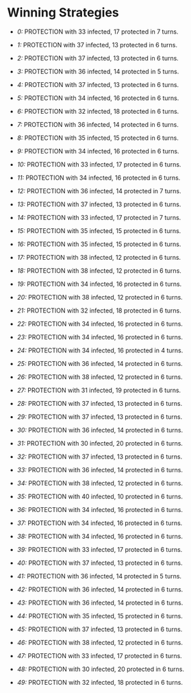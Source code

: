 # Winning Strategies

* _0:_ PROTECTION with 33 infected, 17 protected in 7 turns.


* _1:_ PROTECTION with 37 infected, 13 protected in 6 turns.


* _2:_ PROTECTION with 37 infected, 13 protected in 6 turns.


* _3:_ PROTECTION with 36 infected, 14 protected in 5 turns.


* _4:_ PROTECTION with 37 infected, 13 protected in 6 turns.


* _5:_ PROTECTION with 34 infected, 16 protected in 6 turns.


* _6:_ PROTECTION with 32 infected, 18 protected in 6 turns.


* _7:_ PROTECTION with 36 infected, 14 protected in 6 turns.


* _8:_ PROTECTION with 35 infected, 15 protected in 6 turns.


* _9:_ PROTECTION with 34 infected, 16 protected in 6 turns.


* _10:_ PROTECTION with 33 infected, 17 protected in 6 turns.


* _11:_ PROTECTION with 34 infected, 16 protected in 6 turns.


* _12:_ PROTECTION with 36 infected, 14 protected in 7 turns.


* _13:_ PROTECTION with 37 infected, 13 protected in 6 turns.


* _14:_ PROTECTION with 33 infected, 17 protected in 7 turns.


* _15:_ PROTECTION with 35 infected, 15 protected in 6 turns.


* _16:_ PROTECTION with 35 infected, 15 protected in 6 turns.


* _17:_ PROTECTION with 38 infected, 12 protected in 6 turns.


* _18:_ PROTECTION with 38 infected, 12 protected in 6 turns.


* _19:_ PROTECTION with 34 infected, 16 protected in 6 turns.


* _20:_ PROTECTION with 38 infected, 12 protected in 6 turns.


* _21:_ PROTECTION with 32 infected, 18 protected in 6 turns.


* _22:_ PROTECTION with 34 infected, 16 protected in 6 turns.


* _23:_ PROTECTION with 34 infected, 16 protected in 6 turns.


* _24:_ PROTECTION with 34 infected, 16 protected in 4 turns.


* _25:_ PROTECTION with 36 infected, 14 protected in 6 turns.


* _26:_ PROTECTION with 38 infected, 12 protected in 6 turns.


* _27:_ PROTECTION with 31 infected, 19 protected in 6 turns.


* _28:_ PROTECTION with 37 infected, 13 protected in 6 turns.


* _29:_ PROTECTION with 37 infected, 13 protected in 6 turns.


* _30:_ PROTECTION with 36 infected, 14 protected in 6 turns.


* _31:_ PROTECTION with 30 infected, 20 protected in 6 turns.


* _32:_ PROTECTION with 37 infected, 13 protected in 6 turns.


* _33:_ PROTECTION with 36 infected, 14 protected in 6 turns.


* _34:_ PROTECTION with 38 infected, 12 protected in 6 turns.


* _35:_ PROTECTION with 40 infected, 10 protected in 6 turns.


* _36:_ PROTECTION with 34 infected, 16 protected in 6 turns.


* _37:_ PROTECTION with 34 infected, 16 protected in 6 turns.


* _38:_ PROTECTION with 34 infected, 16 protected in 6 turns.


* _39:_ PROTECTION with 33 infected, 17 protected in 6 turns.


* _40:_ PROTECTION with 37 infected, 13 protected in 6 turns.


* _41:_ PROTECTION with 36 infected, 14 protected in 5 turns.


* _42:_ PROTECTION with 36 infected, 14 protected in 6 turns.


* _43:_ PROTECTION with 36 infected, 14 protected in 6 turns.


* _44:_ PROTECTION with 35 infected, 15 protected in 6 turns.


* _45:_ PROTECTION with 37 infected, 13 protected in 6 turns.


* _46:_ PROTECTION with 38 infected, 12 protected in 6 turns.


* _47:_ PROTECTION with 33 infected, 17 protected in 6 turns.


* _48:_ PROTECTION with 30 infected, 20 protected in 6 turns.


* _49:_ PROTECTION with 32 infected, 18 protected in 6 turns.


